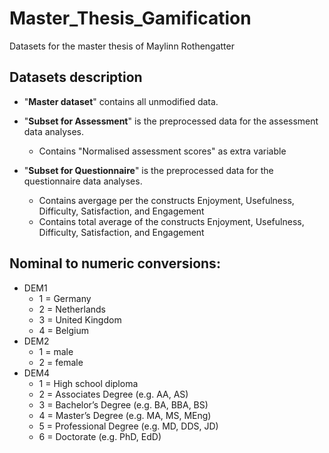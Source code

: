 # Master_Thesis_Gamification
 Datasets for the master thesis of Maylinn Rothengatter

## Datasets description

* "**Master dataset**" contains all unmodified data.
* "**Subset for Assessment**" is the preprocessed data for the assessment data analyses.
   * Contains "Normalised assessment scores" as extra variable

* "**Subset for Questionnaire**" is the preprocessed data for the questionnaire data analyses.
   * Contains avergage per the constructs Enjoyment, Usefulness, Difficulty, Satisfaction, and Engagement
   * Contains total average of the constructs Enjoyment, Usefulness, Difficulty, Satisfaction, and Engagement

## Nominal to numeric conversions:
* DEM1
  * 1 = Germany
  * 2 = Netherlands
  * 3 = United Kingdom
  * 4 = Belgium
* DEM2
  * 1 = male
  * 2 = female
* DEM4
  * 1 = High school diploma
  * 2 = Associates Degree (e.g. AA, AS)
  * 3 = Bachelor’s Degree (e.g. BA, BBA, BS)
  * 4 = Master’s Degree (e.g. MA, MS, MEng)
  * 5 = Professional Degree (e.g. MD, DDS, JD)
  * 6 = Doctorate (e.g. PhD, EdD)

